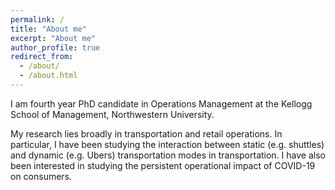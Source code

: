 ```yaml
---
permalink: /
title: "About me"
excerpt: "About me"
author_profile: true
redirect_from: 
  - /about/
  - /about.html
---
```


I am fourth year PhD candidate in Operations Management at the Kellogg School of Management, Northwestern University.

My research lies broadly in transportation and retail operations. In particular, I have been studying the interaction between static (e.g. shuttles) and dynamic (e.g. Ubers) transportation modes in transportation. I have also been interested in studying the persistent operational impact of COVID-19 on consumers.